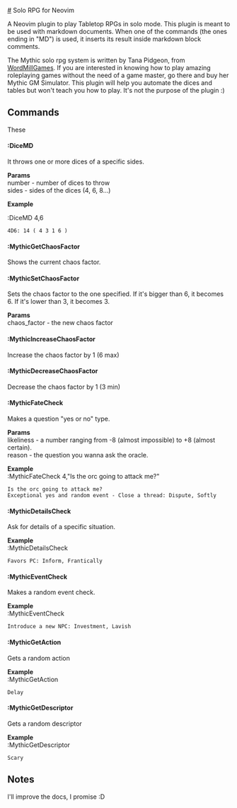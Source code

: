 [#](#) Solo RPG for Neovim

A Neovim plugin to play Tabletop RPGs in solo mode. This plugin is meant to be used with markdown documents. When one of the commands (the ones ending in "MD") is used, it inserts its result inside markdown block comments.

The Mythic solo rpg system is written by Tana Pidgeon, from [WordMillGames](https://wordmillgames.com/). If you are interested in knowing how to play amazing roleplaying games without the need of a game master, go there and buy her Mythic GM Simulator. This plugin will help you automate the dices and tables but won't teach you how to play. It's not the purpose of the plugin :)

## Commands

These

#### :DiceMD

It throws one or more dices of a specific sides.

**Params**\
number - number of dices to throw\
sides - sides of the dices (4, 6, 8...)

**Example**

:DiceMD 4,6

    4D6: 14 ( 4 3 1 6 )

#### :MythicGetChaosFactor

Shows the current chaos factor.

#### :MythicSetChaosFactor

Sets the chaos factor to the one specified. If it's bigger than 6, it becomes 6. If it's lower than 3, it becomes 3.

**Params**\
chaos\_factor - the new chaos factor

#### :MythicIncreaseChaosFactor

Increase the chaos factor by 1 (6 max)

#### :MythicDecreaseChaosFactor

Decrease the chaos factor by 1 (3 min)

#### :MythicFateCheck

Makes a question "yes or no" type.

**Params**\
likeliness - a number ranging from -8 (almost impossible) to +8 (almost certain).\
reason - the question you wanna ask the oracle.

**Example**\
:MythicFateCheck 4,"Is the orc going to attack me?"

    Is the orc going to attack me?
    Exceptional yes and random event - Close a thread: Dispute, Softly

#### :MythicDetailsCheck

Ask for details of a specific situation.

**Example**\
:MythicDetailsCheck

    Favors PC: Inform, Frantically

#### :MythicEventCheck

Makes a random event check.

**Example**\
:MythicEventCheck

    Introduce a new NPC: Investment, Lavish

#### :MythicGetAction

Gets a random action

**Example**\
:MythicGetAction

    Delay

#### :MythicGetDescriptor

Gets a random descriptor

**Example**\
:MythicGetDescriptor

    Scary

## Notes

I'll improve the docs, I promise :D
